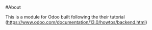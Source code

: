 #About

This is a module for Odoo built following  the their tutorial (https://www.odoo.com/documentation/13.0/howtos/backend.html)

